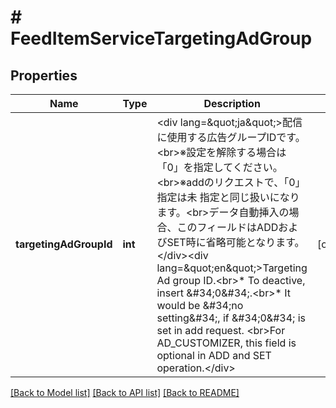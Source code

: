 # # FeedItemServiceTargetingAdGroup

## Properties

Name | Type | Description | Notes
------------ | ------------- | ------------- | -------------
**targetingAdGroupId** | **int** | &lt;div lang&#x3D;\&quot;ja\&quot;&gt;配信に使用する広告グループIDです。&lt;br&gt;※設定を解除する場合は「0」を指定してください。&lt;br&gt;※addのリクエストで、「0」指定は未 指定と同じ扱いになります。&lt;br&gt;データ自動挿入の場合、このフィールドはADDおよびSET時に省略可能となります。 &lt;/div&gt;&lt;div lang&#x3D;\&quot;en\&quot;&gt;Targeting Ad group ID.&lt;br&gt;* To deactive, insert &amp;#34;0&amp;#34;.&lt;br&gt;* It would be &amp;#34;no setting&amp;#34;, if &amp;#34;0&amp;#34; is set in add request. &lt;br&gt;For AD_CUSTOMIZER, this field is optional in ADD and SET operation.&lt;/div&gt; | [optional] 

[[Back to Model list]](../../README.md#documentation-for-models) [[Back to API list]](../../README.md#documentation-for-api-endpoints) [[Back to README]](../../README.md)


